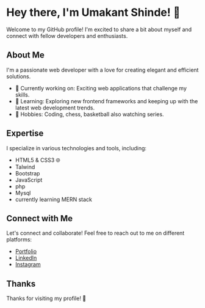 # Hey there, I'm Umakant Shinde! 👋
Welcome to my GitHub profile! I'm excited to share a bit about myself and connect with fellow developers and enthusiasts.

## About Me
I'm a passionate web developer with a love for creating elegant and efficient solutions.

- 💼 Currently working on: Exciting web applications that challenge my skills.
- 🌱 Learning: Exploring new frontend frameworks and keeping up with the latest web development trends.
- 🚀 Hobbies: Coding, chess, basketball also watching series.

## Expertise
I specialize in various technologies and tools, including:

- HTML5 & CSS3 🌐
- Talwind
- Bootstrap
- JavaScript 
- php 
- Mysql 
- currently learning MERN stack

## Connect with Me
Let's connect and collaborate! Feel free to reach out to me on different platforms:

- [Portfolio](https://elite-interns.co.in/umakantshinde.eliteinternsco.in/)
- [LinkedIn](https://www.linkedin.com/in/umakant-shinde-22b834252/)
- [Instagram](https://www.linkedin.com/in/umakant-shinde-22b834252/)

## Thanks
Thanks for visiting my profile! 🙌
